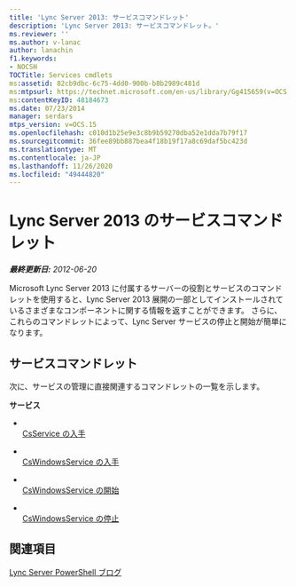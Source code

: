 ```yaml
---
title: 'Lync Server 2013: サービスコマンドレット'
description: 'Lync Server 2013: サービスコマンドレット。'
ms.reviewer: ''
ms.author: v-lanac
author: lanachin
f1.keywords:
- NOCSH
TOCTitle: Services cmdlets
ms:assetid: 82cb9dbc-6c75-4dd0-900b-b8b2989c481d
ms:mtpsurl: https://technet.microsoft.com/en-us/library/Gg415659(v=OCS.15)
ms:contentKeyID: 48184673
ms.date: 07/23/2014
manager: serdars
mtps_version: v=OCS.15
ms.openlocfilehash: c010d1b25e9e3c8b9b59270dba52e1dda7b79f17
ms.sourcegitcommit: 36fee89bb887bea4f18b19f17a8c69daf5bc423d
ms.translationtype: MT
ms.contentlocale: ja-JP
ms.lasthandoff: 11/26/2020
ms.locfileid: "49444820"
---
```

# <a name="services-cmdlets-in-lync-server-2013"></a>Lync Server 2013 のサービスコマンドレット

<div data-xmlns="http://www.w3.org/1999/xhtml">

<div class="topic" data-xmlns="http://www.w3.org/1999/xhtml" data-msxsl="urn:schemas-microsoft-com:xslt" data-cs="https://msdn.microsoft.com/">

<div data-asp="https://msdn2.microsoft.com/asp">



</div>

<div id="mainSection">

<div id="mainBody">

<span> </span>

_**最終更新日:** 2012-06-20_

Microsoft Lync Server 2013 に付属するサーバーの役割とサービスのコマンドレットを使用すると、Lync Server 2013 展開の一部としてインストールされているさまざまなコンポーネントに関する情報を返すことができます。 さらに、これらのコマンドレットによって、Lync Server サービスの停止と開始が簡単になります。

<div>

## <a name="services-cmdlets"></a>サービスコマンドレット

次に、サービスの管理に直接関連するコマンドレットの一覧を示します。

**サービス**

  - <span></span>  
    [CsService の入手](https://technet.microsoft.com/library/Gg413038(v=OCS.15))

<!-- end list -->

  - <span></span>  
    [CsWindowsService の入手](https://technet.microsoft.com/library/Gg398803(v=OCS.15))

  - <span></span>  
    [CsWindowsService の開始](https://technet.microsoft.com/library/Gg398561(v=OCS.15))

  - <span></span>  
    [CsWindowsService の停止](https://technet.microsoft.com/library/Gg398426(v=OCS.15))

</div>

<div>

## <a name="see-also"></a>関連項目


[Lync Server PowerShell ブログ](https://go.microsoft.com/fwlink/p/?linkid=203150)  
  

</div>

</div>

<span> </span>

</div>

</div>

</div>

